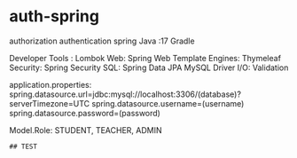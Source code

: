 # auth-spring
authorization authentication spring
Java :17
Gradle

Developer Tools :
Lombok
Web:
Spring Web
Template Engines:
Thymeleaf
Security:
Spring Security
SQL:
Spring Data JPA
MySQL Driver
I/O:
Validation

application.properties:
spring.datasource.url=jdbc:mysql://localhost:3306/(database)?serverTimezone=UTC
spring.datasource.username=(username)
spring.datasource.password=(password)

Model.Role:
	STUDENT,
    TEACHER,
    ADMIN

    ## TEST
